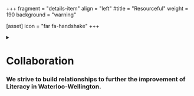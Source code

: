 +++
fragment = "details-item"
align = "left"
#title = "Resourceful"
weight = 190
background = "warning"

[asset]
  icon = "far fa-handshake"
+++

<details>
<summary>

# Collaboration
### We strive to build relationships to further the improvement of Literacy in Waterloo-Wellington.

</summary>

***

 We are a dynamic community collaboration that works hard to find the best resources to help adults and families with their literacy and essential skills needs. We develop, in collaboration with the local Literacy & Basic Skills (LBS) agencies, training solutions to meet the literacy needs of our citizens. Our resourceful network includes literacy agencies, English as a second language programs, libraries, employment training organizations, and other advocates.

</details>